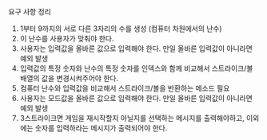 요구 사항 정리
1. 1부터 9까지의 서로 다른 3자리의 수를 생성 (컴퓨터 차원에서의 난수)
2. 이 난수를 사용자가 맞춰야 한다.
3. 사용자는 입력값을 올바른 값으로 입력해야 한다. 만일 올바른 입력값이 아니라면 예외 발생
4. 입력값의 특정 숫자와 난수의 특정 숫자를 인덱스와 함께 비교해서 스트라이크/볼 배열의 값을 변경시켜주어야 한다.
5. 컴퓨터 난수와 입력값을 비교해서 스트라이크/볼을 반환하는 메소드 필요
6. 사용자는 모드값을 올바른 값으로 입력해야 한다. 만일 올바른 입력값이 아니라면 예외 발생
7. 3스트라이크면 게임을 재시작할지 아닐지를 선택하는 메시지를 출력해야하고, 이외에는 숫자를 입력하라는 메시지가 출력되어야 한다.